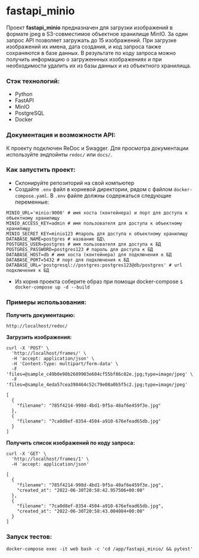 # fastapi_minio

Проект **fastapi_minio** предназначен для загрузки изображений в формате jpeg в S3-совместимое объектное хранилище MinIO.
За один запрос API позволяет загружать до 15 изображений.
При загрузке изображений их имена, дата создания, и код запроса также сохраняются в базе данных.
В результате по коду запроса можно получить информацию о загруженнных изображениях и при необходимости удалить их из базы данных и из объектного хранилища.

### Стэк технологий:
- Python
- FastAPI
- MinIO
- PostgreSQL
- Docker

### Документация и возможности API:
К проекту подключен ReDoc и Swagger.
Для просмотра документации используйте эндпойнты `redoc/` или `docs/`.

### Как запустить проект:
- Склонируйте репозиторий на свой компьютер
- Создайте `.env` файл в корневой директории, рядом с файлом `docker-compose.yaml`. В `.env` файле должны содержаться следующие переменные:
```
MINIO_URL='minio:9000' # имя хоста (контейнера) и порт для доступа к объектному хранилищу
MINIO_ACCESS_KEY=admin # имя пользователя для доступа к объектному хранилищу
MINIO_SECRET_KEY=minio123 #пароль для доступа к объектному хранилищу
DATABASE_NAME=postgres # название БД\ 
POSTGRES_USER=postgres # имя пользователя для доступа к БД
POSTGRES_PASSWORD=postgres123 # пароль для доступа к БД
DATABASE_HOST=db # имя хоста (контейнера) для подключения к БД
DATABASE_PORT=5432 # порт для подключения к БД
DATABASE_URL='postgresql://postgres:postgres123@db/postgres' # url подключения к БД
```
- Из корня проекта соберите образ при помощи docker-compose
`$ docker-compose up -d --build`

### Примеры использования:
**Получить документацию:**
```
http://localhost/redoc/
```
**Загрузить изображения:**
```
curl -X 'POST' \
  'http://localhost/frames/' \
  -H 'accept: application/json' \
  -H 'Content-Type: multipart/form-data' \
  -F 'files=@sample_c49b0e98b2689903e604cf55bf86c02e.jpg;type=image/jpeg' \
  -F 'files=@sample_4eda57cea398464c52c79e08a0b5f5c2.jpg;type=image/jpeg'
 
[
  {
    "filename": "785f4214-998d-4bd1-9f5a-40af6e459f3e.jpg"
  },
  {
    "filename": "7ca0d8ef-8354-4504-a910-676efead65db.jpg"
  }
]
```
**Получить список изображений по коду запроса:**
```
curl -X 'GET' \
  'http://localhost/frames/1' \
  -H 'accept: application/json'
  
[
  {
    "filename": "785f4214-998d-4bd1-9f5a-40af6e459f3e.jpg",
    "created_at": "2022-06-30T20:58:42.957506+00:00"
  },
  {
    "filename": "7ca0d8ef-8354-4504-a910-676efead65db.jpg",
    "created_at": "2022-06-30T20:58:43.004084+00:00"
  }
]
```

### Запуск тестов:
```
docker-compose exec -it web bash -c 'cd /app/fastapi_minio/ && pytest'
```
